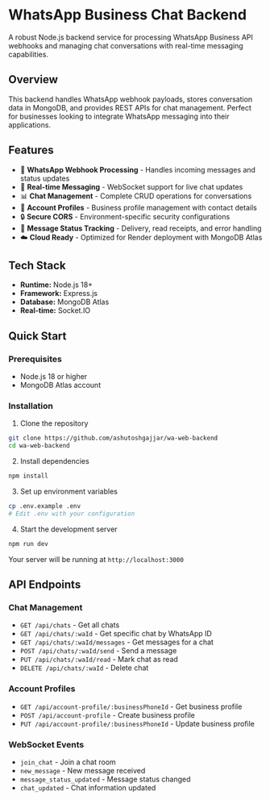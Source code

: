 # WhatsApp Business Chat Backend

A robust Node.js backend service for processing WhatsApp Business API webhooks and managing chat conversations with real-time messaging capabilities.

## Overview

This backend handles WhatsApp webhook payloads, stores conversation data in MongoDB, and provides REST APIs for chat management. Perfect for businesses looking to integrate WhatsApp messaging into their applications.

## Features

- 🔗 **WhatsApp Webhook Processing** - Handles incoming messages and status updates
- 💬 **Real-time Messaging** - WebSocket support for live chat updates
- 📊 **Chat Management** - Complete CRUD operations for conversations
- 👤 **Account Profiles** - Business profile management with contact details
- 🔒 **Secure CORS** - Environment-specific security configurations
- 📱 **Message Status Tracking** - Delivery, read receipts, and error handling
- ☁️ **Cloud Ready** - Optimized for Render deployment with MongoDB Atlas


## Tech Stack

- **Runtime:** Node.js 18+
- **Framework:** Express.js
- **Database:** MongoDB Atlas
- **Real-time:** Socket.IO


## Quick Start

### Prerequisites

- Node.js 18 or higher
- MongoDB Atlas account
<!-- - WhatsApp Business API credentials -->


### Installation

1. Clone the repository
```bash
git clone https://github.com/ashutoshgajjar/wa-web-backend
cd wa-web-backend
```

2. Install dependencies
```bash
npm install
```

3. Set up environment variables
```bash
cp .env.example .env
# Edit .env with your configuration
```

4. Start the development server
```bash
npm run dev
```

Your server will be running at `http://localhost:3000`

## API Endpoints

### Chat Management

- `GET /api/chats` - Get all chats
- `GET /api/chats/:waId` - Get specific chat by WhatsApp ID
- `GET /api/chats/:waId/messages` - Get messages for a chat
- `POST /api/chats/:waId/send` - Send a message
- `PUT /api/chats/:waId/read` - Mark chat as read
- `DELETE /api/chats/:waId` - Delete chat


### Account Profiles

- `GET /api/account-profile/:businessPhoneId` - Get business profile
- `POST /api/account-profile` - Create business profile
- `PUT /api/account-profile/:businessPhoneId` - Update business profile


### WebSocket Events

- `join_chat` - Join a chat room
- `new_message` - New message received
- `message_status_updated` - Message status changed
- `chat_updated` - Chat information updated
